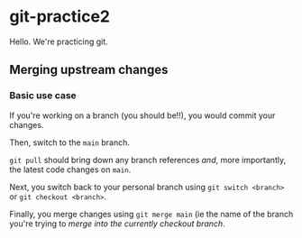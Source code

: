 # git-practice2

Hello. We're practicing git.

## Merging upstream changes

### Basic use case

If you're working on a branch (you should be!!),
you would commit your changes. 

Then, switch to the `main` branch.

`git pull` should bring down any branch references *and*, more importantly, the latest code changes on `main`.

Next, you switch back to your personal branch using
`git switch <branch>` or `git checkout <branch>`.

Finally, you merge changes using `git merge main` (ie the name of the branch you're trying to *merge into the currently checkout branch*.
